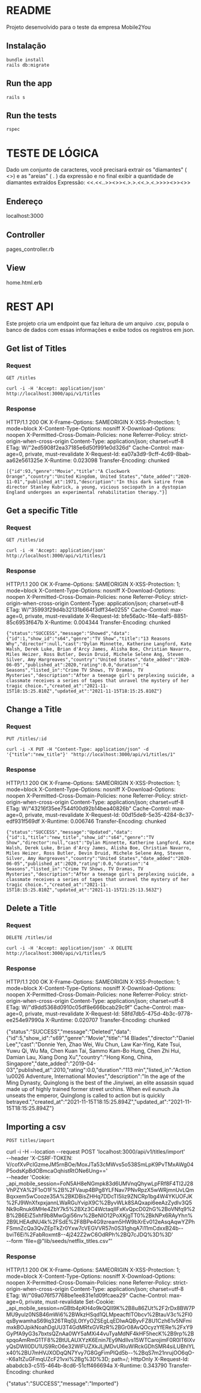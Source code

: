 # README

Projeto desenvolvido para o teste da empresa Mobile2You


## Instalação

    bundle install
    rails db:migrate

## Run the app

    rails s


## Run the tests

    rspec

# TESTE DE LÓGICA

Dado um conjunto de caracteres, você precisará extrair os "diamantes" ( <>) e as "areias" ( . ) da expressão e no
final exibir a quantidade de diamantes extraídos
Expressão: <<.<<..>><>><.>.>.<<.>.<.>>>><>><>>

## Endereço
localhost:3000

## Controller
pages_controller.rb

## View
home.html.erb


# REST API

Este projeto cria um endpoint que faz leitura de um arquivo .csv, popula o banco de dados com essas informações e exibe todos os registros em json.

## Get list of Titles

### Request

`GET /titles`

    curl -i -H 'Accept: application/json' http://localhost:3000/api/v1/titles

### Response

  HTTP/1.1 200 OK
  X-Frame-Options: SAMEORIGIN
  X-XSS-Protection: 1; mode=block
  X-Content-Type-Options: nosniff
  X-Download-Options: noopen
  X-Permitted-Cross-Domain-Policies: none
  Referrer-Policy: strict-origin-when-cross-origin
  Content-Type: application/json; charset=utf-8
  ETag: W/"2ed5908f2ea37185e6d50f991e0d326d"
  Cache-Control: max-age=0, private, must-revalidate
  X-Request-Id: ea07a3d9-9cff-4c69-8bab-aa62e561325e
  X-Runtime: 0.023098
  Transfer-Encoding: chunked

    [{"id":93,"genre":"Movie","title":"A Clockwork Orange","country":"United Kingdom, United States","date_added":"2020-11-01","published_at":1971,"description":"In this dark satire from director Stanley Kubrick, a young, vicious sociopath in a dystopian England undergoes an experimental rehabilitation therapy."}]


## Get a specific Title

### Request

`GET /titles/id`

    curl -i -H 'Accept: application/json' http://localhost:3000/api/v1/titles/1

### Response

  HTTP/1.1 200 OK
  X-Frame-Options: SAMEORIGIN
  X-XSS-Protection: 1; mode=block
  X-Content-Type-Options: nosniff
  X-Download-Options: noopen
  X-Permitted-Cross-Domain-Policies: none
  Referrer-Policy: strict-origin-when-cross-origin
  Content-Type: application/json; charset=utf-8
  ETag: W/"35993f29d4b32131b664f3dff34e0255"
  Cache-Control: max-age=0, private, must-revalidate
  X-Request-Id: bfe56a0c-1f4e-4af5-8851-85c6953f647b
  X-Runtime: 0.004344
  Transfer-Encoding: chunked

    {"status":"SUCCESS","message":"Showed","data":{"id":1,"show_id":"s64","genre":"TV Show","title":"13 Reasons Why","director":null,"cast":"Dylan Minnette, Katherine Langford, Kate Walsh, Derek Luke, Brian d'Arcy James, Alisha Boe, Christian Navarro, Miles Heizer, Ross Butler, Devin Druid, Michele Selene Ang, Steven Silver, Amy Hargreaves","country":"United States","date_added":"2020-06-05","published_at":2020,"rating":0.0,"duration":"4 Seasons","listed_in":"Crime TV Shows, TV Dramas, TV Mysteries","description":"After a teenage girl's perplexing suicide, a classmate receives a series of tapes that unravel the mystery of her tragic choice.","created_at":"2021-11-15T18:15:25.810Z","updated_at":"2021-11-15T18:15:25.810Z"}


## Change a Title

### Request

`PUT /titles/:id`

    curl -i -X PUT -H "Content-Type: application/json" -d '{"title":"new_title"}' "http://localhost:3000/api/v1/titles/1"


### Response
  HTTP/1.1 200 OK
  X-Frame-Options: SAMEORIGIN
  X-XSS-Protection: 1; mode=block
  X-Content-Type-Options: nosniff
  X-Download-Options: noopen
  X-Permitted-Cross-Domain-Policies: none
  Referrer-Policy: strict-origin-when-cross-origin
  Content-Type: application/json; charset=utf-8
  ETag: W/"43216f35ee7544f00d92b14bea40826b"
  Cache-Control: max-age=0, private, must-revalidate
  X-Request-Id: 00d15de8-5e35-4284-8c37-edf931f569df
  X-Runtime: 0.006746
  Transfer-Encoding: chunked

    {"status":"SUCCESS","message":"Updated","data":{"id":1,"title":"new_title","show_id":"s64","genre":"TV Show","director":null,"cast":"Dylan Minnette, Katherine Langford, Kate Walsh, Derek Luke, Brian d'Arcy James, Alisha Boe, Christian Navarro, Miles Heizer, Ross Butler, Devin Druid, Michele Selene Ang, Steven Silver, Amy Hargreaves","country":"United States","date_added":"2020-06-05","published_at":2020,"rating":0.0,"duration":"4 Seasons","listed_in":"Crime TV Shows, TV Dramas, TV Mysteries","description":"After a teenage girl's perplexing suicide, a classmate receives a series of tapes that unravel the mystery of her tragic choice.","created_at":"2021-11-15T18:15:25.810Z","updated_at":"2021-11-15T21:25:13.563Z"}



## Delete a Title

### Request

`DELETE /titles/id`

    curl -i -H 'Accept: application/json' -X DELETE http://localhost:3000/api/v1/titles/5

### Response

HTTP/1.1 200 OK
X-Frame-Options: SAMEORIGIN
X-XSS-Protection: 1; mode=block
X-Content-Type-Options: nosniff
X-Download-Options: noopen
X-Permitted-Cross-Domain-Policies: none
Referrer-Policy: strict-origin-when-cross-origin
Content-Type: application/json; charset=utf-8
ETag: W/"d9dd5368d0910c05df8e666bcab29c9f"
Cache-Control: max-age=0, private, must-revalidate
X-Request-Id: 58fd7db5-475d-4b3c-9778-ee254e97990a
X-Runtime: 0.020707
Transfer-Encoding: chunked

{"status":"SUCCESS","message":"Deleted","data":{"id":5,"show_id":"s69","genre":"Movie","title":"14 Blades","director":"Daniel Lee","cast":"Donnie Yen, Zhao Wei, Wu Chun, Law Kar-Ying, Kate Tsui, Yuwu Qi, Wu Ma, Chen Kuan Tai, Sammo Kam-Bo Hung, Chen Zhi Hui, Damian Lau, Xiang Dong Xu","country":"Hong Kong, China, Singapore","date_added":"2019-04-03","published_at":2010,"rating":0.0,"duration":"113 min","listed_in":"Action \u0026 Adventure, International Movies","description":"In the age of the Ming Dynasty, Quinglong is the best of the Jinyiwei, an elite assassin squad made up of highly trained former street urchins. When evil eunuch Jia unseats the emperor, Quinglong is called to action but is quickly betrayed.","created_at":"2021-11-15T18:15:25.894Z","updated_at":"2021-11-15T18:15:25.894Z"}

## Importing a csv

`POST titles/import`

  curl -i -H --location --request POST 'localhost:3000/api/v1/titles/import' \
  --header 'X-CSRF-TOKEN: V/cofXvPcIGzmeJM5rnBOe/MoxJTa53cMWvs5o538SmLpK9PvTMxAWg04P5odsKpBdOBmcaOqhistRtONe6Ung==' \
  --header 'Cookie: _api_mobile_session=FoN5AH8eNGmpk83d6UMVnqQhywLpFRf8F4TI2J28VhPZYA%2F1oO1F%2B%2FVaup4BPg8YLFNav7PNvRpzX5wWRjmnUvLQmBqxxem5wCooze35A%2BKDBisZHHq7DDcTI5Iiz9ZNCRp1bg4W4YKUOFJK%2FJ9WnXfxpxjannLWaRGuYvipX9C%2ByvWLk8SAQxapi6eeAzZydIv3Q5Nk9oRnuk6MHe4ZbY7k5%2BXz3C4WctaqIIFxKvQpcD02hG%2BoVNfq9%2B%2B6EiZ5xhf9b8MwGgi56nv%2BeNIO12PoXKjgTT0%2BkNPx6RAyYhn%2B9LHEAdNU4k%2FSdE%2F8BPe4G9zream5HW9bXrEv012eAsqAqwYZPhFSmnZcQa3QvZEpTkZr0Yxw7cVEGVVR57n0S31ghqA7i11mCdxxB24b--bviT6Ei%2FabRoxmt8--4j242Z2wC6OdRPh%2BQ7cJDQ%3D%3D' \
  --form 'file=@"lib/seeds/netflix_titles.csv"'


### Response
  HTTP/1.1 200 OK
X-Frame-Options: SAMEORIGIN
X-XSS-Protection: 1; mode=block
X-Content-Type-Options: nosniff
X-Download-Options: noopen
X-Permitted-Cross-Domain-Policies: none
Referrer-Policy: strict-origin-when-cross-origin
Content-Type: application/json; charset=utf-8
ETag: W/"09a076f57768be1ee831e1d09fcaea29"
Cache-Control: max-age=0, private, must-revalidate
Set-Cookie: _api_mobile_session=nGBtb4pKH4o9kQQII9K%2B8u86ZUt%2F2rDx8BW7PMU9yulz0NSB46mWi6%2BWkzHSqd1QLMpeacftITObcv%2BtauV3c%2Fl0qsBywamhaS69lq326TRq0jL0tYyOZSEgLqEDlwAQByvFZ8U1Czh61v5NFmimxkBOJpikNoahDgUU3T4GdMRfxGVRzR%2BGr08AvQOcyzYfERe%2FxY9GyPfA9yG3s7bxtsQZnAa0WY5aMXi44vuTyaMdNF4kHF5hecK%2B9rp%2BspqoAmRmG1TF8%2BtULAUXYzK6Enin7Ey9NdIlvs15WTCarojimF0R0IT6IXvyQsDWIl0DU1US9RcO6e32WIFUZXkJLjMDvURIuWlRckGDhSMR4siLUBhlYLx40%2BU7mHVJXODqQN7Yvy7G8GgFimPlQd5b--%2BqS7m21nrujOO6qO--K6a1tZuGFmqUZcF21vxi%2Bg%3D%3D; path=/; HttpOnly
X-Request-Id: ababdcb3-c515-464b-8cd6-51cff466694a
X-Runtime: 0.343790
Transfer-Encoding: chunked

  {"status":"SUCCESS","message":"Imported"}
